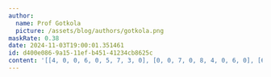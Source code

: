 ```yaml
---
author:
  name: Prof Gotkola
  picture: /assets/blog/authors/gotkola.png
maskRate: 0.38
date: 2024-11-03T19:00:01.351461
id: d400e086-9a15-11ef-b451-41234cb8625c
content: '[[4, 0, 0, 6, 0, 5, 7, 3, 0], [0, 0, 7, 0, 8, 4, 0, 6, 0], [6, 8, 3, 9, 1, 7, 5, 0, 0], [0, 6, 4, 0, 9, 3, 2, 8, 5], [3, 0, 5, 8, 7, 0, 4, 1, 0], [8, 0, 1, 0, 0, 6, 3, 9, 7], [0, 0, 2, 5, 0, 0, 0, 7, 4], [5, 0, 8, 7, 0, 9, 6, 2, 1], [9, 0, 6, 2, 0, 0, 8, 0, 3]]'
---
```

